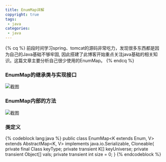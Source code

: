 ```yaml
---
title: EnumMap详解
copyright: true
tags:
 - java
categories:
 - java
---
```


{% cq %} 
前段时间学习spring、tomcat的源码非常吃力，发现很多东西都是因为自己的Java基础不够牢固,
因此搭建了此博客开始重点关注java基础的相关知识。这篇文章主要分析自己很少使用的EnumMap。
{% endcq %}

<!-- more -->

### EnumMap的继承类与实现接口

![截图](/image/java-EnumMap/java-EnumMap01.png)


### EnumMap内部的方法
![截图](/image/java-EnumMap/java-EnumMap02.png)


### 类定义
{% codeblock lang:java %}
public class EnumMap<K extends Enum<K>, V> extends AbstractMap<K, V> implements java.io.Serializable, Cloneable{
    private final Class<K> keyType;
    private transient K[] keyUniverse;
    private transient Object[] vals;
    private transient int size = 0;
}
{% endcodeblock %}


  



